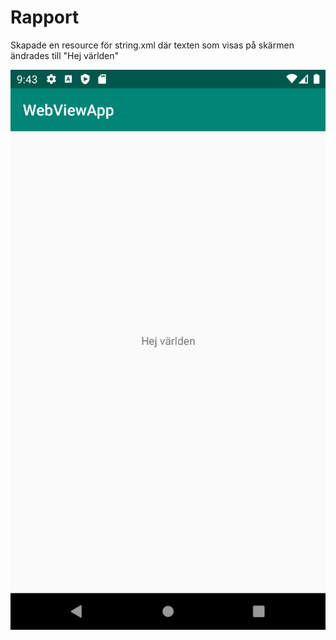 
# Rapport

Skapade en resource för string.xml där texten som visas på skärmen ändrades till "Hej världen"

![](screenshot.png)
